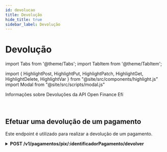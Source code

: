 ```yaml
---
id: devolucao
title: Devolução
hide_title: true
sidebar_label: Devolução
---
```

<h1 className="titulo">Devolução</h1>
<div className="conteudo">

import Tabs from '@theme/Tabs';
import TabItem from '@theme/TabItem';


import { HighlightPost, HighlightPut, HighlightPatch, HighlightGet, HighlightDelete, HighlightVar } from "@site/src/components/highlight.js"
import Modal from "@site/src/scripts/modal.js" 

<!-- Embedding React components with MDX -->
<!-- fontWeight: 'bold', -->

<div className="subtitulo">
Informações sobre Devoluções da API Open Finance Efí
</div>

<br/>
<br/>

## Efetuar uma devolução de um pagamento

Este endpoint é utilizado para realizar a devolução de um pagamento.

<!-- Método POST -->
<div className="post">
<details className="col-100">
  <summary>
    <b><HighlightPost>POST</HighlightPost> /v1/pagamentos/pix/<HighlightVar>:identificadorPagamento</HighlightVar>/devolver</b>
  </summary>
      <div className="post-div"> 
          <div className="left">
            Requer autorização para o escopo: <code>gn.opb.payment.pix.refund</code> 
          </div>
          <div className="right">
          <Modal filename=" /markdown/open-finance/config-aplicacao/devolucao.md" />
          </div>
      </div>
      <br/> <br/>
      <p><b>Requisição</b></p>
      <p></p>
  <Tabs
    defaultValue="exemplo1"
    values={[
    { label: 'Devolução', value: 'exemplo1', },
    ]}>
    
  <TabItem value="exemplo1">

  ```json
  {
    "valor": "0.01"
  }
  ``` 
  </TabItem>
  
  </Tabs>


  <br/>   
        
  <b>Respostas</b>

  <br/> 

  As respostas abaixo representam Sucesso(202) e Falhas/erros do consumo.
  <Tabs
    defaultValue="saida"
    values={[
      { label: '🟢 202', value: 'saida', },
      { label: '🔴 400', value: '400', },
      {label: '🔴 422', value: '422', },
      { label: '🔴 500', value: '500', },
    ]}>
  <TabItem value="saida">

  ```json
  Processando devolução
{
    "identificadorPagamento": "urn:efi:ae71713f-875b-4af3-9d85-0bcb43288847",
    "valorDevolucao": "0.01",
    "dataCriacao": "2022-10-28 10:02:25",
    "status": "pendente"
}
  ```
  </TabItem>
  <TabItem value="400">

  ```json
Erro na requisição
{
    "nome": "identificador_pagamento_obrigatorio",
    "mensagem": "O campo identificadorPagamento é obrigatório"
}

Ou

{
    "nome": "valor_devolucao_invalido",
    "mensagem": "O valor de devolução inválido"
}
  ```

  </TabItem>

  <TabItem value="422">

  ```json
Erro na requisição
{
    "nome": "identificador_pagamento_invalido",
    "mensagem": "O identificador de pagamento é inválido"
}

Ou

{
    "nome": "status_pagamento_invalido_para_devolucao",
    "mensagem": "O status do pagamento é invalido para devolução"
}

Ou

{
    "nome": "saldo_devolucao_insuficiente",
    "mensagem": "O valor da devolução ultrapassou o valor recebido"
}

Ou

{
    "nome": "saldo_insuficiente",
    "mensagem": "O saldo em conta é insuficiente para efetuar esta transação"
}

  ```
  </TabItem>
    <TabItem value="500">

  ```json
Erro no servidor
{
    "nome": "erro_aplicacao",
    "mensagem": "Erro interno do servidor"
}
  ```
    
</TabItem>

  </Tabs>

</details>

</div>




</div>